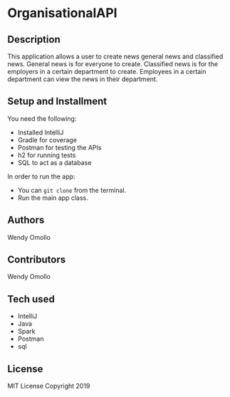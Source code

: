 # OrganisationalAPI

## Description
This application allows a user to create news general news and classified news.
General news is for everyone to create. Classified news is for the employers in a certain department to create.
Employees in a certain department can view the news in their department.

## Setup and Installment
You need the following:
* Installed IntelliJ
* Gradle for coverage
* Postman for testing the APIs
* h2 for running tests
* SQL to act as a database

In order to run the app:
* You can ``git clone`` from the terminal.
* Run the main app class.

## Authors
Wendy Omollo

## Contributors
Wendy Omollo

## Tech used
* IntelliJ
* Java
* Spark
* Postman
* sql

## License 
MIT License
Copyright 2019

